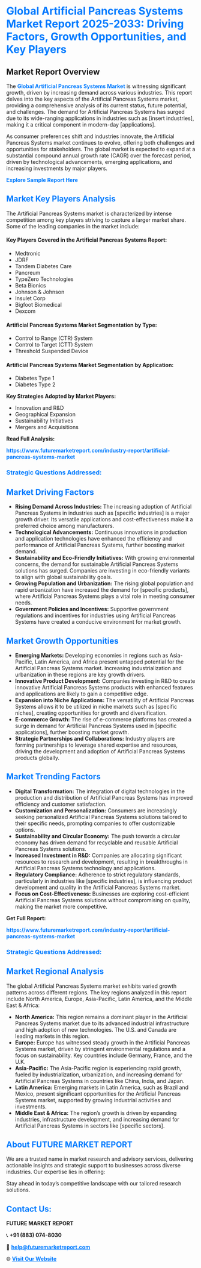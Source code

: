 <h1 style="color: #007BFF;">Global Artificial Pancreas Systems Market Report 2025-2033: Driving Factors, Growth Opportunities, and Key Players</h1>

<section id="overview">
<h2>Market Report Overview</h2>
<p>The <a href="https://www.futuremarketreport.com/industry-report/artificial-pancreas-systems-market" style="color: #007BFF; text-decoration: none;"><strong>Global Artificial Pancreas Systems Market</strong></a> is witnessing significant growth, driven by increasing demand across various industries. This report delves into the key aspects of the Artificial Pancreas Systems market, providing a comprehensive analysis of its current status, future potential, and challenges. The demand for Artificial Pancreas Systems has surged due to its wide-ranging applications in industries such as [insert industries], making it a critical component in modern-day [applications].</p>
<p>As consumer preferences shift and industries innovate, the Artificial Pancreas Systems market continues to evolve, offering both challenges and opportunities for stakeholders. The global market is expected to expand at a substantial compound annual growth rate (CAGR) over the forecast period, driven by technological advancements, emerging applications, and increasing investments by major players.</p>
</section>

<section id="overview">
<p><a href="https://www.futuremarketreport.com/request-sample/reportId=54234" style="color: #007BFF; text-decoration: none;"><strong>Explore Sample Report Here</strong></a></p>
</section>

<section id="key-players">
<h2 style="color: #007BFF;">Market Key Players Analysis</h2>
<p>The Artificial Pancreas Systems market is characterized by intense competition among key players striving to capture a larger market share. Some of the leading companies in the market include:</p>
<h4>Key Players Covered in the Artificial Pancreas Systems Report:</h4>
<ul><li>Medtronic</li><li>JDRF</li><li>Tandem Diabetes Care</li><li>Pancreum</li><li>TypeZero Technologies</li><li>Beta Bionics</li><li>Johnson &amp; Johnson</li><li>Insulet Corp</li><li>Bigfoot Biomedical</li><li>Dexcom</li></ul>
<h4>Artificial Pancreas Systems Market Segmentation by Type:</h4>
<ul><li>Control to Range (CTR) System</li><li>Control to Target (CTT) System</li><li>Threshold Suspended Device</li></ul>

<h4>Artificial Pancreas Systems Market Segmentation by Application:</h4>
<ul><li>Diabetes Type 1</li><li>Diabetes Type 2</li></ul>
<p><strong>Key Strategies Adopted by Market Players:</strong></p>
<ul>
<li>Innovation and R&D</li>
<li>Geographical Expansion</li>
<li>Sustainability Initiatives</li>
<li>Mergers and Acquisitions</li>
</ul>
</section>

<section>
<p><strong>Read Full Analysis: </strong></p><a href="https://www.futuremarketreport.com/industry-report/artificial-pancreas-systems-market" style="color: #007BFF; text-decoration: none;"><strong>https://www.futuremarketreport.com/industry-report/artificial-pancreas-systems-market</strong></a>
<h3 style="color: #007BFF;">Strategic Questions Addressed:</h3>
</section>

<section id="driving-factors">
<h2 style="color: #007BFF;">Market Driving Factors</h2>
<ul>
<li><strong>Rising Demand Across Industries:</strong> The increasing adoption of Artificial Pancreas Systems in industries such as [specific industries] is a major growth driver. Its versatile applications and cost-effectiveness make it a preferred choice among manufacturers.</li>
<li><strong>Technological Advancements:</strong> Continuous innovations in production and application technologies have enhanced the efficiency and performance of Artificial Pancreas Systems, further boosting market demand.</li>
<li><strong>Sustainability and Eco-Friendly Initiatives:</strong> With growing environmental concerns, the demand for sustainable Artificial Pancreas Systems solutions has surged. Companies are investing in eco-friendly variants to align with global sustainability goals.</li>
<li><strong>Growing Population and Urbanization:</strong> The rising global population and rapid urbanization have increased the demand for [specific products], where Artificial Pancreas Systems plays a vital role in meeting consumer needs.</li>
<li><strong>Government Policies and Incentives:</strong> Supportive government regulations and incentives for industries using Artificial Pancreas Systems have created a conducive environment for market growth.</li>
</ul>
</section>

<section id="growth-opportunities">
<h2 style="color: #007BFF;">Market Growth Opportunities</h2>
<ul>
<li><strong>Emerging Markets:</strong> Developing economies in regions such as Asia-Pacific, Latin America, and Africa present untapped potential for the Artificial Pancreas Systems market. Increasing industrialization and urbanization in these regions are key growth drivers.</li>
<li><strong>Innovative Product Development:</strong> Companies investing in R&D to create innovative Artificial Pancreas Systems products with enhanced features and applications are likely to gain a competitive edge.</li>
<li><strong>Expansion into Niche Applications:</strong> The versatility of Artificial Pancreas Systems allows it to be utilized in niche markets such as [specific niches], creating opportunities for growth and diversification.</li>
<li><strong>E-commerce Growth:</strong> The rise of e-commerce platforms has created a surge in demand for Artificial Pancreas Systems used in [specific applications], further boosting market growth.</li>
<li><strong>Strategic Partnerships and Collaborations:</strong> Industry players are forming partnerships to leverage shared expertise and resources, driving the development and adoption of Artificial Pancreas Systems products globally.</li>
</ul>
</section>

<section id="trending-factors">
<h2 style="color: #007BFF;">Market Trending Factors</h2>
<ul>
<li><strong>Digital Transformation:</strong> The integration of digital technologies in the production and distribution of Artificial Pancreas Systems has improved efficiency and customer satisfaction.</li>
<li><strong>Customization and Personalization:</strong> Consumers are increasingly seeking personalized Artificial Pancreas Systems solutions tailored to their specific needs, prompting companies to offer customizable options.</li>
<li><strong>Sustainability and Circular Economy:</strong> The push towards a circular economy has driven demand for recyclable and reusable Artificial Pancreas Systems solutions.</li>
<li><strong>Increased Investment in R&D:</strong> Companies are allocating significant resources to research and development, resulting in breakthroughs in Artificial Pancreas Systems technology and applications.</li>
<li><strong>Regulatory Compliance:</strong> Adherence to strict regulatory standards, particularly in industries like [specific industries], is influencing product development and quality in the Artificial Pancreas Systems market.</li>
<li><strong>Focus on Cost-Effectiveness:</strong> Businesses are exploring cost-efficient Artificial Pancreas Systems solutions without compromising on quality, making the market more competitive.</li>
</ul>
</section>

<section>
<p><strong>Get Full Report: </strong></p><a href="https://www.futuremarketreport.com/industry-report/artificial-pancreas-systems-market" style="color: #007BFF; text-decoration: none;"><strong>https://www.futuremarketreport.com/industry-report/artificial-pancreas-systems-market</strong></a>
<h3 style="color: #007BFF;">Strategic Questions Addressed:</h3>
</section>


<section id="regional-analysis">
<h2 style="color: #007BFF;">Market Regional Analysis</h2>
<p>The global Artificial Pancreas Systems market exhibits varied growth patterns across different regions. The key regions analyzed in this report include North America, Europe, Asia-Pacific, Latin America, and the Middle East & Africa:</p>
<ul>
<li><strong>North America:</strong> This region remains a dominant player in the Artificial Pancreas Systems market due to its advanced industrial infrastructure and high adoption of new technologies. The U.S. and Canada are leading markets in this region.</li>
<li><strong>Europe:</strong> Europe has witnessed steady growth in the Artificial Pancreas Systems market, driven by stringent environmental regulations and a focus on sustainability. Key countries include Germany, France, and the U.K.</li>
<li><strong>Asia-Pacific:</strong> The Asia-Pacific region is experiencing rapid growth, fueled by industrialization, urbanization, and increasing demand for Artificial Pancreas Systems in countries like China, India, and Japan.</li>
<li><strong>Latin America:</strong> Emerging markets in Latin America, such as Brazil and Mexico, present significant opportunities for the Artificial Pancreas Systems market, supported by growing industrial activities and investments.</li>
<li><strong>Middle East & Africa:</strong> The region’s growth is driven by expanding industries, infrastructure development, and increasing demand for Artificial Pancreas Systems in sectors like [specific sectors].</li>
</ul>
</section>

<footer>
<h2 style="color: #007BFF;">About FUTURE MARKET REPORT</h2>
<p>We are a trusted name in market research and advisory services, delivering actionable insights and strategic support to businesses across diverse industries. Our expertise lies in offering:</p>

<p>Stay ahead in today’s competitive landscape with our tailored research solutions.</p>

<h2 style="color: #007BFF;">Contact Us:</h2>
<p><strong>FUTURE MARKET REPORT</strong></p>
<p>📞 <strong>+91 (883) 074-8030</strong></p>
<p>📧 <strong><a href="mailto:help@futuremarketreport.com" style="color: #007BFF;">help@futuremarketreport.com</a></strong></p>
<p>🌐 <strong><a href="https://www.futuremarketreport.com/" style="color: #007BFF;">Visit Our Website</a></strong></p>
</footer>